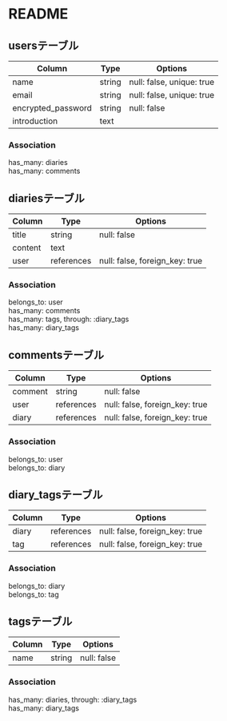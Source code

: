 # README

## usersテーブル

| Column             | Type   | Options                   |
| ------------------ | ------ | ------------------------- |
| name               | string | null: false, unique: true |
| email              | string | null: false, unique: true |
| encrypted_password | string | null: false               |
| introduction       | text   |                           |

### Association

has_many: diaries  
has_many: comments  

## diariesテーブル

| Column  | Type       | Options                        |
| ------- | ---------- | ------------------------------ |
| title   | string     | null: false                    |
| content | text       |                                |
| user    | references | null: false, foreign_key: true |

### Association

belongs_to: user  
has_many: comments  
has_many: tags, through: :diary_tags  
has_many: diary_tags  

## commentsテーブル

| Column   | Type       | Options                        |
| -------- | ---------- | ------------------------------ |
| comment  | string     | null: false                    |
| user     | references | null: false, foreign_key: true |
| diary    | references | null: false, foreign_key: true |

### Association

belongs_to: user  
belongs_to: diary  

## diary_tagsテーブル

| Column | Type       | Options                        |
| ------ | ---------- | ------------------------------ |
| diary  | references | null: false, foreign_key: true |
| tag    | references | null: false, foreign_key: true |

### Association

belongs_to: diary  
belongs_to: tag  

## tagsテーブル

| Column | Type   | Options     |
| ------ | ------ | ----------- |
| name   | string | null: false |

### Association

has_many: diaries, through: :diary_tags  
has_many: diary_tags  
